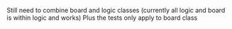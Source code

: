 Still need to combine board and logic classes (currently all logic and board is within logic and works)
Plus the tests only apply to board class
